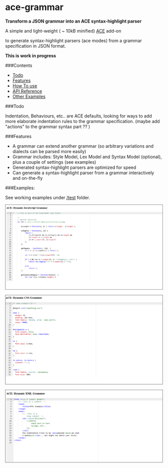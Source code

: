 ace-grammar
===========

__Transform a JSON grammar into an ACE syntax-highlight parser__



A simple and light-weight ( ~ 10kB minified) [ACE](https://github.com/ajaxorg/ace) add-on

to generate syntax-highlight parsers (ace modes) from a grammar specification in JSON format.


__This is work in progress__

###Contents

* [Todo](#todo)
* [Features](#features)
* [How To use](#examples)
* [API Reference](/api-reference.md)
* [Other Examples](#examples)


###Todo

Indentation, Behaviours, etc.. are ACE defaults, looking for ways to add more elaborate indentation rules to the grammar specification. (maybe add "actions" to the grammar syntax part ?? )



###Features

* A grammar can extend another grammar (so arbitrary variations and dialects can be parsed more easily)
* Grammar includes: Style Model, Lex Model and Syntax Model (optional), plus a couple of settings (see examples)
* Generated syntax-highlight parsers are optimized for speed
* Can generate a syntax-highlight parser from a grammar interactively and on-the-fly


###Examples:

See working examples under [/test](/test) folder.

![grammar-js](/test/grammar-js.png)

![grammar-css](/test/grammar-css.png)

![grammar-xml](/test/grammar-xml.png)

